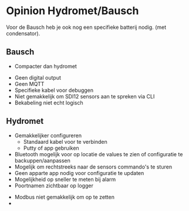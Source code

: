 # Opinion Hydromet/Bausch


Voor de Bausch heb je ook nog een specifieke batterij nodig. (met condensator). 

## Bausch
+ Compacter dan hydromet


- Geen digital output
- Geen MQTT
- Specifieke kabel voor debuggen
- Niet gemakkelijk om SDI12 sensors aan te spreken via CLI
- Bekabeling niet echt logisch

## Hydromet

+ Gemakkelijker configureren
  + Standaard kabel voor te verbinden
  + Putty of app gebruiken
+ Bluetooth mogelijk voor op locatie de values te zien of configuratie te backuppen/aanpassen
+ Mogelijk om rechtstreeks naar de sensors commando's te sturen
+ Geen apparte app nodig voor configuratie te updaten
+ Mogelijkheid op sneller te meten bij alarm
+ Poortnamen zichtbaar op logger


- Modbus niet gemakkelijk om op te zetten
- 
    
